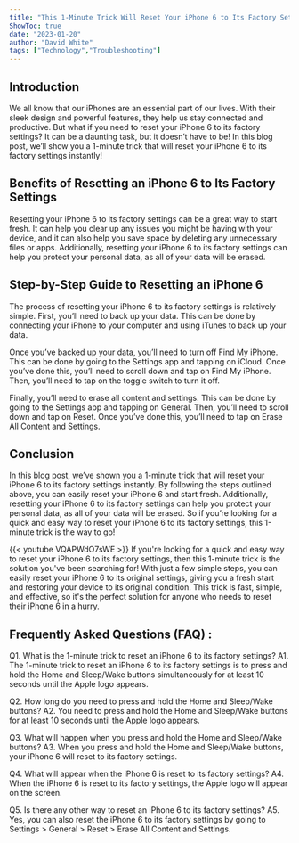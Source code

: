 ```yaml
---
title: "This 1-Minute Trick Will Reset Your iPhone 6 to Its Factory Settings Instantly!"
ShowToc: true 
date: "2023-01-20"
author: "David White" 
tags: ["Technology","Troubleshooting"]
---
```

## Introduction
We all know that our iPhones are an essential part of our lives. With their sleek design and powerful features, they help us stay connected and productive. But what if you need to reset your iPhone 6 to its factory settings? It can be a daunting task, but it doesn’t have to be! In this blog post, we’ll show you a 1-minute trick that will reset your iPhone 6 to its factory settings instantly! 

## Benefits of Resetting an iPhone 6 to Its Factory Settings
Resetting your iPhone 6 to its factory settings can be a great way to start fresh. It can help you clear up any issues you might be having with your device, and it can also help you save space by deleting any unnecessary files or apps. Additionally, resetting your iPhone 6 to its factory settings can help you protect your personal data, as all of your data will be erased. 

## Step-by-Step Guide to Resetting an iPhone 6
The process of resetting your iPhone 6 to its factory settings is relatively simple. First, you’ll need to back up your data. This can be done by connecting your iPhone to your computer and using iTunes to back up your data. 

Once you’ve backed up your data, you’ll need to turn off Find My iPhone. This can be done by going to the Settings app and tapping on iCloud. Once you’ve done this, you’ll need to scroll down and tap on Find My iPhone. Then, you’ll need to tap on the toggle switch to turn it off. 

Finally, you’ll need to erase all content and settings. This can be done by going to the Settings app and tapping on General. Then, you’ll need to scroll down and tap on Reset. Once you’ve done this, you’ll need to tap on Erase All Content and Settings. 

## Conclusion 
In this blog post, we’ve shown you a 1-minute trick that will reset your iPhone 6 to its factory settings instantly. By following the steps outlined above, you can easily reset your iPhone 6 and start fresh. Additionally, resetting your iPhone 6 to its factory settings can help you protect your personal data, as all of your data will be erased. So if you’re looking for a quick and easy way to reset your iPhone 6 to its factory settings, this 1-minute trick is the way to go!

{{< youtube VQAPWdO7sWE >}} 
If you're looking for a quick and easy way to reset your iPhone 6 to its factory settings, then this 1-minute trick is the solution you've been searching for! With just a few simple steps, you can easily reset your iPhone 6 to its original settings, giving you a fresh start and restoring your device to its original condition. This trick is fast, simple, and effective, so it's the perfect solution for anyone who needs to reset their iPhone 6 in a hurry.

## Frequently Asked Questions (FAQ) :
Q1. What is the 1-minute trick to reset an iPhone 6 to its factory settings?
A1. The 1-minute trick to reset an iPhone 6 to its factory settings is to press and hold the Home and Sleep/Wake buttons simultaneously for at least 10 seconds until the Apple logo appears.

Q2. How long do you need to press and hold the Home and Sleep/Wake buttons?
A2. You need to press and hold the Home and Sleep/Wake buttons for at least 10 seconds until the Apple logo appears.

Q3. What will happen when you press and hold the Home and Sleep/Wake buttons?
A3. When you press and hold the Home and Sleep/Wake buttons, your iPhone 6 will reset to its factory settings.

Q4. What will appear when the iPhone 6 is reset to its factory settings?
A4. When the iPhone 6 is reset to its factory settings, the Apple logo will appear on the screen.

Q5. Is there any other way to reset an iPhone 6 to its factory settings?
A5. Yes, you can also reset the iPhone 6 to its factory settings by going to Settings > General > Reset > Erase All Content and Settings.


